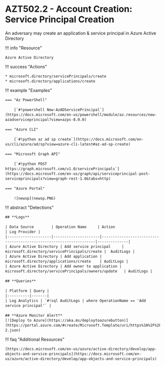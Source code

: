 # AZT502.2 - Account Creation: Service Principal Creation

An adversary may create an application & service principal in Azure Active Directory

!!! info "Resource" 

	Azure Active Directory

!!! success "Actions"

	* microsoft.directory/servicePrincipals/create
	* microsoft.directory/applications/create

!!! example "Examples"

    === "Az PowerShell"

    	[`#!powershell New-AzADServicePrincipal`](https://docs.microsoft.com/en-us/powershell/module/az.resources/new-azadserviceprincipal?view=azps-8.0.0)

	=== "Azure CLI"
	
		[`#!python az ad sp create`](https://docs.microsoft.com/en-us/cli/azure/ad/sp?view=azure-cli-latest#az-ad-sp-create)

	=== "Microsoft Graph API"
	
		[`#!python POST https://graph.microsoft.com/v1.0/servicePrincipals`](https://docs.microsoft.com/en-us/graph/api/serviceprincipal-post-serviceprincipals?view=graph-rest-1.0&tabs=http)	

    === "Azure Portal"
	
    	![newsp](newsp.PNG)
 
!!! abstract "Detections"

	## **Logs** 

	| Data Source        | Operation Name     | Action                                                            | Log Provider |
	|--------------------|---------------------|-------------------------------------------------------------------|--------------|
	| Azure Active Directory | Add service principal	 | microsoft.directory/servicePrincipals/create	|  AuditLogs |
	| Azure Active Directory | Add application | microsoft.directory/applications/create	| AuditLogs |
	| Azure Active Directory | Add owner to application | microsoft.directory/servicePrincipals/owners/update	| AuditLogs |

	## **Queries**

	| Platform | Query |
    |----------|-------|
	| Log Analytics | `#!sql AuditLogs | where OperationName == 'Add service principal'` |	
	
	## **Azure Monitor Alert**
	[![Deploy to Azure](https://aka.ms/deploytoazurebutton)](https://portal.azure.com/#create/Microsoft.Template/uri/https%3A%2F%2Fraw.githubusercontent.com%2Fmicrosoft%2FAzDetectSuite%2Fmain%2FPersistence%2FAZT502%2FAZT502-2.json)
	
!!! faq "Additional Resources"

	[https://docs.microsoft.com/en-us/azure/active-directory/develop/app-objects-and-service-principals](https://docs.microsoft.com/en-us/azure/active-directory/develop/app-objects-and-service-principals)
